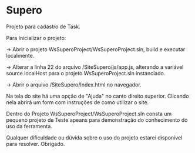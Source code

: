 # Supero

Projeto para cadastro de Task.

Para Inicializar o projeto:

-> Abrir o projeto WsSuperoProject/WsSuperoProject.sln, build e executar localmente.

-> Alterar a linha 22 do arquivo /SiteSupero/js/app.js, alterando a variável source.localHost para o projeto WsSuperoProject.sln instanciado.

-> Abrir o arquivo /SiteSupero/Index.html no navegador.

Na tela do site há uma opção de "Ajuda" no canto direito superior. Clicando nela abrirá um form com instruções de como utilizar o site.

Dentro do Projeto WsSuperoProject/WsSuperoProject.sln consta um pequeno projeto de Teste apeans para demonstração do conhecimento do uso da ferramenta.

Qualquer dificuldade ou dúvida sobre o uso do projeto estarei disponível para resolver. Obrigado.